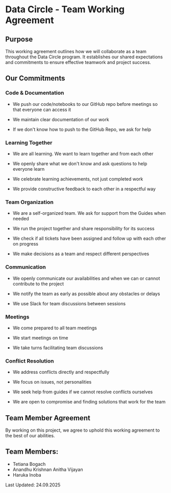 # Data Circle - Team Working Agreement

## Purpose

This working agreement outlines how we will collaborate as a team
throughout the Data Circle program. It establishes our shared
expectations and commitments to ensure effective teamwork and project
success.

## Our Commitments

### Code & Documentation

-   We push our code/notebooks to our GitHub repo before meetings so that everyone can access it

-   We maintain clear documentation of our work

-   If we don\'t know how to push to the GitHub Repo, we ask for help

### Learning Together

-   We are all learning. We want to learn together and from each other

-   We openly share what we don\'t know and ask questions to help everyone learn

-   We celebrate learning achievements, not just completed work

-   We provide constructive feedback to each other in a respectful way

### Team Organization

-   We are a self-organized team. We ask for support from the Guides when needed

-   We run the project together and share responsibility for its success

-   We check if all tickets have been assigned and follow up with each other on progress

-   We make decisions as a team and respect different perspectives

### Communication

-   We openly communicate our availabilities and when we can or cannot contribute to the project

-   We notify the team as early as possible about any obstacles or delays

-   We use Slack for team discussions between sessions

### Meetings

-   We come prepared to all team meetings

-   We start meetings on time

-   We take turns facilitating team discussions

### Conflict Resolution

-   We address conflicts directly and respectfully

-   We focus on issues, not personalities

-   We seek help from guides if we cannot resolve conflicts ourselves

-   We are open to compromise and finding solutions that work for the team

## Team Member Agreement

By working on this project, we agree to uphold this working agreement to
the best of our abilities.

## Team Members:

-  Tetiana Bogach
-  Anandhu Krishnan Anitha Vijayan
-  Haruka Inoba

Last Updated: 24.09.2025
